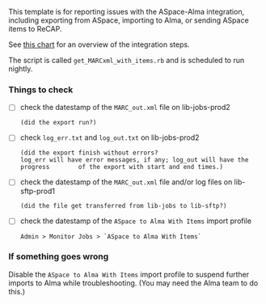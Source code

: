 This template is for reporting issues with the ASpace-Alma integration, including exporting from ASpace, importing to Alma, or sending ASpace items to ReCAP. 

See [this chart](https://github.com/pulibrary/lib_jobs/tree/main/docs/aspace2alma) for an overview of the integration steps.

The script is called `get_MARCxml_with_items.rb` and is scheduled to run nightly.

### Things to check

- [ ] check the datestamp of the `MARC_out.xml` file on lib-jobs-prod2

      (did the export run?)
- [ ] check `log_err.txt` and `log_out.txt` on lib-jobs-prod2

      (did the export finish without errors?
      log_err will have error messages, if any; log_out will have the progress        of the export with start and end times.)
- [ ] check the datestamp of the `MARC_out.xml` file and/or log files on lib-
      sftp-prod1

      (did the file get transferred from lib-jobs to lib-sftp?)
- [ ] check the datestamp of the `ASpace to Alma With Items` import profile

      Admin > Monitor Jobs > `ASpace to Alma With Items`

### If something goes wrong

Disable the `ASpace to Alma With Items` import profile to suspend further imports to Alma while troubleshooting. (You may need the Alma team to do this.)
 

